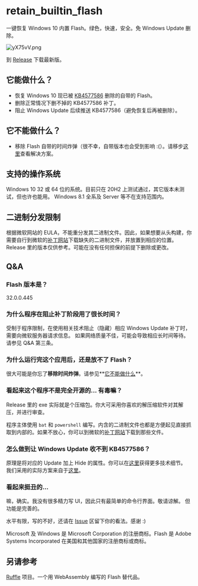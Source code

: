 # retain_builtin_flash
 一键恢复 Windows 10 内置 Flash。绿色，快速，安全。免 Windows Update 删除。
 
 ![yX75vV.png](https://s3.ax1x.com/2021/02/24/yX75vV.png)
 
 到 [Release](https://github.com/pokon548/retain_builtin_flash/releases) 下载最新版。
 
## 它能做什么？
- 恢复 Windows 10 现已被 [KB4577586](https://support.microsoft.com/zh-cn/topic/kb4577586-%E7%94%A8%E4%BA%8E%E5%88%A0%E9%99%A4-adobe-flash-player-%E7%9A%84%E6%9B%B4%E6%96%B0-2020-%E5%B9%B4-10-%E6%9C%88-27-%E6%97%A5-931521b9-075a-ce54-b9af-ff3d5da047d5) 删除的自带的 Flash。
- 删除正常情况下删不掉的 KB4577586 补丁。
- 阻止 Windows Update 后续推送 KB4577586（避免恢复后再被删除）。

## 它不能做什么？
- 移除 Flash 自带的时间炸弹（很不幸，自带版本也会受到影响 :(）。请移步[这里](https://github.com/KuromeSan/FlashPatcher/)查看解决方案。

## 支持的操作系统
Windows 10 32 或 64 位的系统。目前只在 20H2 上测试通过，其它版本未测试，但也许也能用。
Windows 8.1 全系及 Server 等不在支持范围内。

## 二进制分发限制
根据微软网站的 EULA，不能重分发其二进制文件。因此，如果想要从头构建，你需要自行到微软的[补丁网站](https://www.catalog.update.microsoft.com/Search.aspx?q=Adobe+Flash)下载缺失的二进制文件，并放置到相应的位置。
Release 里的版本仅供参考。可能在没有任何担保的前提下删除或更改。

## Q&A
### Flash 版本是？
32.0.0.445

### 为什么程序在阻止补丁阶段用了很长时间？
受制于程序限制，在使用相关技术阻止（隐藏）相应 Windows Update 补丁时，需要向微软服务器请求信息。
如果网络质量不佳，可能会导致相应长时间等待。请参见 Q&A 第三条。

### 为什么运行完这个应用后，还是放不了 Flash？
很大可能是你忘了**移除时间炸弹**。请参见**[它不能做什么](https://github.com/pokon548/retain_builtin_flash#%E5%AE%83%E4%B8%8D%E8%83%BD%E5%81%9A%E4%BB%80%E4%B9%88)**。

### 看起来这个程序不是完全开源的... 有毒嘛？
Release 里的 exe 实际就是个压缩包。你大可采用你喜欢的解压缩软件对其解压，并进行审查。

程序主体使用 ```bat``` 和 ```powershell``` 编写。内含的二进制文件也都是方便起见直接抓取到内部的。如果不放心，你可以到微软的[补丁网站](https://www.catalog.update.microsoft.com/Search.aspx?q=Adobe+Flash)下载到那些文件。

### 怎么做到让 Windows Update 收不到 KB4577586？
原理是将对应的 Update 加上 Hide 的属性。你可以在[这里](https://support.microsoft.com/zh-cn/topic/%E5%A6%82%E4%BD%95%E6%9A%82%E6%97%B6%E9%98%BB%E6%AD%A2%E9%A9%B1%E5%8A%A8%E7%A8%8B%E5%BA%8F%E6%9B%B4%E6%96%B0%E5%9C%A8-windows-10-%E4%B8%AD%E9%87%8D%E6%96%B0%E5%AE%89%E8%A3%85-17df0ef3-7480-36e9-0ed9-118351398897)获得更多技术细节。
我们采用的实际方案来自于[这里](https://stackoverflow.com/questions/43598200/how-to-hide-windows-7-updates-in-batch-based-on-kb-number/44573333)。

### 看起来挺丑的...
嘛，确实。我没有很多精力写 UI，因此只有最简单的命令行界面。敬请谅解。
但功能是完善的。

水平有限，写的不好，还请在 [Issue](https://github.com/pokon548/retain_builtin_flash/issues) 区留下你的看法。感谢 :)

Microsoft 及 Windows 是 Microsoft Corporation 的注册商标。Flash 是 Adobe Systems Incorporated 在美国和其他国家的注册商标或商标。

## 另请参考
[Ruffle](https://ruffle.rs/) 项目。一个用 WebAssembly 编写的 Flash 替代品。
